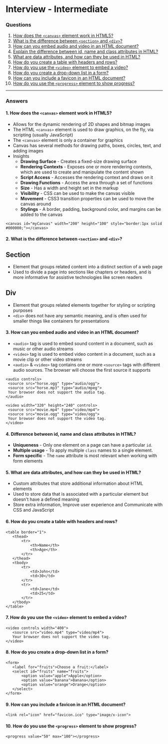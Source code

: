 
# Interview - Intermediate

### Questions
1. [How does the `<canvas>` element work in HTML5?](#1-how-does-the-canvas-element-work-in-html5)
2. [What is the difference between `<section>` and `<div>`?](#2-what-is-the-difference-between-section-and-div)
3. [How can you embed audio and video in an HTML document?](#3-how-can-you-embed-audio-and-video-in-an-html-document)
4. [Explain the difference between id, name and class attributes in HTML?](#4-difference-between-id-name-and-class-attributes-in-html)
5. [What are data attributes, and how can they be used in HTML?](#5-what-are-data-attributes-and-how-can-they-be-used-in-html)
6. [How do you create a table with headers and rows?](#)
7. [How do you use the `<video>` element to embed a video?](#)
8. [How do you create a drop-down list in a form?](#)
9. [How can you include a favicon in an HTML document?](#)
10. [How do you use the `<progress>` element to show progress?](#)

---

### Answers

#### 1. How does the `<canvas>` element work in HTML5?
 - Allows for the dynamic rendering of 2D shapes and bitmap images
 - The HTML `<canvas>` element is used to draw graphics, on the fly, via scripting (usually JavaScript)
 - The `<canvas>` element is only a container for graphics
 - Canvas has several methods for drawing paths, boxes, circles, text, and adding images
 - Insights
    - **Drawing Surface** - Creates a fixed-size drawing surface
    - **Rendering Contexts** - Exposes one or more rendering contexts, which are used to create and manipulate the content shown
    - **Script Access** - Accesses the rendering context and draws on it
    - **Drawing Functions** - Access the area through a set of functions
    - **Size** - Has a width and height set in the markup
    - **Visibility** - CSS can be used to make the canvas visible
    - **Movement** - CSS3 transition properties can be used to move the canvas around
    - **Stylings** - A border, padding, background color, and margins can be added to the canvas
```code
<canvas id="myCanvas" width="200" height="100" style="border:1px solid #000000;"></canvas>
```

#### 2. What is the difference between `<section>` and `<div>`?
## Section ##
 - Element that groups related content into a distinct section of a web page
 - Used to divide a page into sections like chapters or headers, and is more informative for assistive technologies like screen readers
## Div ##
 - Element that groups related elements together for styling or scripting purposes
 - `<div>` does not have any semantic meaning, and is often used for smaller things like containers for presentations

#### 3. How can you embed audio and video in an HTML document?
 - `<audio>` tag is used to embed sound content in a document, such as music or other audio streams
 - `<video>` tag is used to embed video content in a document, such as a movie clip or other video streams
 - `<audio>` & `<video>` tag contains one or more `<source>` tags with different audio sources. The browser will choose the first source it supports
 ```code
 <audio controls>
  <source src="horse.ogg" type="audio/ogg">
  <source src="horse.mp3" type="audio/mpeg">
  Your browser does not support the audio tag.
 </audio>

 <video width="320" height="240" controls>
  <source src="movie.mp4" type="video/mp4">
  <source src="movie.ogg" type="video/ogg">
  Your browser does not support the video tag.
 </video>
 ```

#### 4. Difference between id, name and class attributes in HTML?
 - **Uniqueness** - Only one element on a page can have a particular `id`. 
 - **Multiple usage** - To apply multiple `class` names to a single element. 
 - **Form specific** - The `name` attribute is most relevant when working with form elements

#### 5. What are data attributes, and how can they be used in HTML?
 - Custom attributes that store additional information about HTML elements
 - Used to store data that is associated with a particular element but doesn't have a defined meaning
 - Store extra information, Improve user experience and Communicate with CSS and JavaScript

 #### 6. How do you create a table with headers and rows?

 ```code
 <table border="1">
    <thead>
        <tr>
            <th>Name</th>
            <th>Age</th>
        </tr>
    </thead>
    <tbody>
        <tr>
            <td>John</td>
            <td>30</td>
        </tr>
        <tr>
            <td>Jane</td>
            <td>25</td>
        </tr>
    </tbody>
 </table>
 ```

 #### 7. How do you use the `<video>` element to embed a video?

 ```code
 <video controls width="400">
    <source src="video.mp4" type="video/mp4">
    Your browser does not support the video tag.
 </video>
 ```

 #### 8. How do you create a drop-down list in a form?

 ```code
 <form>
    <label for="fruits">Choose a fruit:</label>
    <select id="fruits" name="fruits">
        <option value="apple">Apple</option>
        <option value="banana">Banana</option>
        <option value="orange">Orange</option>
    </select>
 </form>
 ```

 #### 9. How can you include a favicon in an HTML document?

 ```code
 <link rel="icon" href="favicon.ico" type="image/x-icon">
 ```

 #### 10. How do you use the `<progress>` element to show progress?

 ```code
 <progress value="50" max="100"></progress>
 ```
